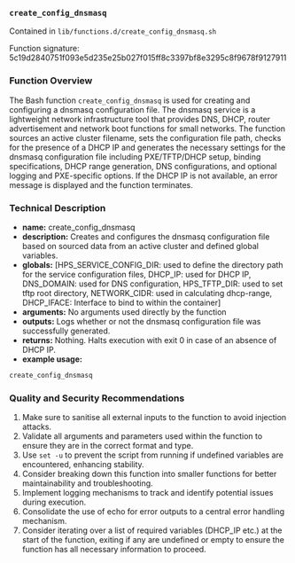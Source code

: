 ### `create_config_dnsmasq `

Contained in `lib/functions.d/create_config_dnsmasq.sh`

Function signature: 5c19d2840751f093e5d235e25b027f015ff8c3397bf8e3295c8f9678f9127911

### Function Overview
The Bash function `create_config_dnsmasq` is used for creating and configuring a dnsmasq configuration file. The dnsmasq service is a lightweight network infrastructure tool that provides DNS, DHCP, router advertisement and network boot functions for small networks. The function sources an active cluster filename, sets the configuration file path, checks for the presence of a DHCP IP and generates the necessary settings for the dnsmasq configuration file including PXE/TFTP/DHCP setup, binding specifications, DHCP range generation, DNS configurations, and optional logging and PXE-specific options. If the DHCP IP is not available, an error message is displayed and the function terminates.

### Technical Description
- **name:** create_config_dnsmasq
- **description:** Creates and configures the dnsmasq configuration file based on sourced data from an active cluster and defined global variables.
- **globals:** [HPS_SERVICE_CONFIG_DIR: used to define the directory path for the service configuration files, DHCP_IP: used for DHCP IP, DNS_DOMAIN: used for DNS configuration, HPS_TFTP_DIR: used to set tftp root directory, NETWORK_CIDR: used in calculating dhcp-range, DHCP_IFACE: Interface to bind to within the container]
- **arguments:** No arguments used directly by the function
- **outputs:** Logs whether or not the dnsmasq configuration file was successfully generated.
- **returns:** Nothing. Halts execution with exit 0 in case of an absence of DHCP IP.
- **example usage:** 

```bash
create_config_dnsmasq
```

### Quality and Security Recommendations
1. Make sure to sanitise all external inputs to the function to avoid injection attacks.
2. Validate all arguments and parameters used within the function to ensure they are in the correct format and type.
3. Use `set -u` to prevent the script from running if undefined variables are encountered, enhancing stability.
4. Consider breaking down this function into smaller functions for better maintainability and troubleshooting.
5. Implement logging mechanisms to track and identify potential issues during execution.
6. Consolidate the use of echo for error outputs to a central error handling mechanism.
7. Consider iterating over a list of required variables (DHCP_IP etc.) at the start of the function, exiting if any are undefined or empty to ensure the function has all necessary information to proceed.

